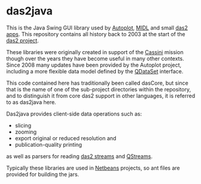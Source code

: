 # das2java

This is the Java Swing GUI library used by [Autoplot](http://autoplot.org/), 
[MIDL](http://sd-www.jhuapl.edu/MIDL/) and small 
[das2 apps](https://das2.org/demo-apps.html).  This repository contains all
history back to 2003 at the start of the [das2 project](https://das2.org/das2overview2020piker.mp4).

These libraries were originally created in support of the 
[Cassini](https://www.jpl.nasa.gov/missions/cassini-huygens) mission
though over the years they have become useful in many other contexts.
Since 2008 many updates have been provided by the Autoplot project, including
a more flexible data model defined by the 
[QDataSet](http://autoplot.org/QDataSet) interface.

This code contained here has traditionally been called dasCore, but since
that is the name of one of the sub-project directories within the repository,
and to distinguish it from core das2 support in other languages, it is
referred to as das2java here.


Das2java provides client-side data operations such as:

 * slicing
 * zooming
 * export original or reduced resolution and
 * publication-quality printing
 
as well as parsers for reading [das2 streams](
https://github.com/das-developers/das2docs/tree/master/das2.2.2-ICD) and 
[QStreams](http://autoplot.org/qstream).

Typically these libraries are used in 
[Netbeans](https://www.oracle.com/technetwork/java/javase/downloads/jdk-netbeans-jsp-3413139-esa.html) 
projects, so ant files are provided for building the jars.

